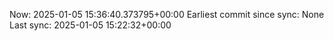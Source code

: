 Now: 2025-01-05 15:36:40.373795+00:00 Earliest commit since sync: None Last sync: 2025-01-05 15:22:32+00:00
